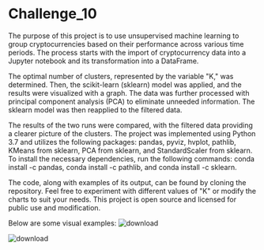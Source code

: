 # Challenge_10    
The purpose of this project is to use unsupervised machine learning to group cryptocurrencies based on their performance across various time periods. The process starts with the import of cryptocurrency data into a Jupyter notebook and its transformation into a DataFrame.

The optimal number of clusters, represented by the variable "K," was determined. Then, the scikit-learn (sklearn) model was applied, and the results were visualized with a graph. The data was further processed with principal component analysis (PCA) to eliminate unneeded information. The sklearn model was then reapplied to the filtered data.

The results of the two runs were compared, with the filtered data providing a clearer picture of the clusters. The project was implemented using Python 3.7 and utilizes the following packages: pandas, pyviz, hvplot, pathlib, KMeans from sklearn, PCA from sklearn, and StandardScaler from sklearn. To install the necessary dependencies, run the following commands: conda install -c pandas, conda install -c pathlib, and conda install -c sklearn.

The code, along with examples of its output, can be found by cloning the repository. Feel free to experiment with different values of "K" or modify the charts to suit your needs. This project is open source and licensed for public use and modification. 

Below are some visual examples:
![download](https://user-images.githubusercontent.com/116308725/215888161-66dd8f5e-e16f-4b7a-8c31-03dcec5b6a61.png)


![download](https://user-images.githubusercontent.com/116308725/215888131-b93fc5cd-83f7-47f5-ba99-dcace0c51b4a.png)

